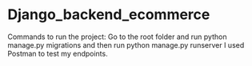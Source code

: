 # Django_backend_ecommerce
Commands to run the project:
Go to the root folder and run python manage.py migrations and then run python manage.py runserver
I used Postman to test my endpoints.
